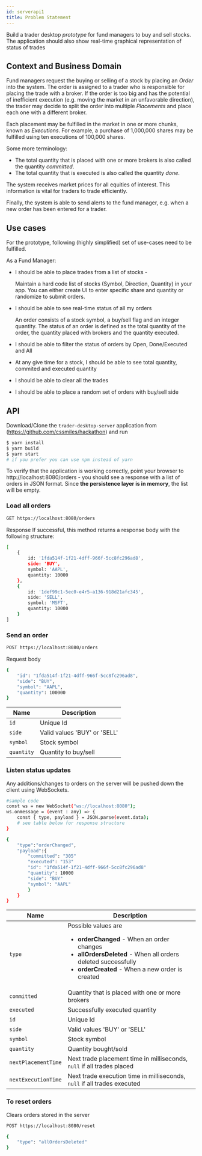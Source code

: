 ```yaml
---
id: serverapi1
title: Problem Statement
---
```

Build a trader desktop *prototype* for fund managers to buy and sell stocks. The application should also show real-time graphical representation of status of trades

## Context and Business Domain 

Fund managers request the buying or selling of a stock by placing an *Order* into the system. The order is assigned to a trader who is responsible for placing the trade with a broker. If the order is too big and has the potential of inefficient execution (e.g. moving the market in an unfavorable direction), the trader may decide to split the order into multiple *Placements* and place each one with a different broker.

Each placement may be fulfilled in the market in one or more chunks, known as *Executions*. For example, a purchase of 1,000,000 shares may be fulfilled using ten executions of 100,000 shares.

Some more terminology:
- The total quantity that is placed with one or more brokers is also called the quantity *committed*.
- The total quantity that is executed is also called the quantity *done*. 

The system receives market prices for all equities of interest. This information is vital for traders to trade efficiently.

Finally, the system is able to send alerts to the fund manager, e.g. when a new order has been entered for a trader.

## Use cases
For the prototype, following (highly simplified) set of use-cases need to be fulfilled.

As a Fund Manager:
* I should be able to place trades from a list of stocks - 

     Maintain a hard code list of stocks (Symbol, Direction, Quantity) in your app.
     You can either create UI to enter specific share and quantity or randomize to submit orders.
     
* I should be able to see real-time status of all my orders

    An order consists of a stock symbol, a buy/sell flag and an integer quantity. 
    The status of an order is defined as the total quantity of the order, the quantity placed with brokers and the quantity executed.
* I should be able to filter the status of orders by Open, Done/Executed and All 
* At any give time for a stock, I should be able to see total quantity, commited and executed quantity
* I should be able to clear all the trades
* I should be able to place a random set of orders with buy/sell side

## API

Download/Clone the `trader-desktop-server` application from (https://github.com/cssmiles/hackathon) and run 
```bash
$ yarn install 
$ yarn build 
$ yarn start
# if you prefer you can use npm instead of yarn
```
To verify that the application is working correctly, point your browser to http://localhost:8080/orders - you should see a response with a list of orders in JSON format. 
Since **the persistence layer is in memory**, the list will be empty.
### Load all orders 

```bash
GET https://localhost:8080/orders
```
Response
If successful, this method returns a response body with the following structure:
```bash
[
    {
        id: '1fda514f-1f21-4dff-966f-5cc8fc296ad8',
        side: 'BUY',
        symbol: 'AAPL',
        quantity: 10000
    },
    {
        id: '1def99c1-5ec0-e4r5-a136-918d21afc345',
        side: 'SELL',
        symbol: 'MSFT',
        quantity: 10000
    }
]
```

### Send an order
```bash
POST https://localhost:8080/orders
```

Request body
```bash
{
    "id": "1fda514f-1f21-4dff-966f-5cc8fc296ad8",
    "side": "BUY",
    "symbol": "AAPL",
    "quantity": 100000
}
```
| Name               | Description                                                                                                                                                                              |
| ------------------ | ---------------------------------------------------------------------------------------------------------------------------------------------------------------------------------------- |
| `id` | Unique Id                                                  |
| `side`      | Valid values 'BUY' or 'SELL'  |
| `symbol`      | Stock symbol  |
| `quantity`      | Quantity to buy/sell  |

### Listen status updates 
Any additions/changes to orders on the server will be pushed down the client using WebSockets. 
```bash
#sample code
const ws = new WebSocket("ws://localhost:8080");
ws.onmessage = (event : any) => {
    const { type, payload } = JSON.parse(event.data);
    # see table below for response structure
}
```
```bash
{
    "type":"orderChanged",
    "payload":{
        "committed": "305"
        "executed": "153"
        "id": "1fda514f-1f21-4dff-966f-5cc8fc296ad8"
        "quantity": 10000
        "side": "BUY"
        "symbol": "AAPL"
        }
    }
}
```
| Name               | Description                                                                                                                                                                              |
| ------------------ | ---------------------------------------------------------------------------------------------------------------------------------------------------------------------------------------- |
| `type` | Possible values are <ul><li>**orderChanged** - When an order changes</li><li>**allOrdersDeleted** - When all orders deleted successfully</li><li>**orderCreated** - When a new order is created</li></ul>                                                |
| `committed`      | Quantity that is placed with one or more brokers |
| `executed`      | Successfully executed quantity  |
| `id` | Unique Id                                                  |
| `side`      | Valid values 'BUY' or 'SELL'  |
| `symbol`      | Stock symbol  |
| `quantity`      | Quantity bought/sold  |
| `nextPlacementTime`      | Next trade placement time in milliseconds, `null` if all trades placed |
| `nextExecutionTime`      | Next trade execution time in milliseconds, `null` if all trades executed |


### To reset orders 
Clears orders stored in the server
```bash
POST https://localhost:8080/reset
```
```bash
{
    "type": "allOrdersDeleted"
}
```

